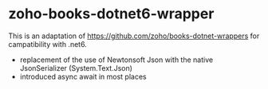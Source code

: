# zoho-books-dotnet6-wrapper
 
This is an adaptation of  https://github.com/zoho/books-dotnet-wrappers
for campatibility with .net6.  
* replacement of the use of Newtonsoft Json with the native JsonSerializer (System.Text.Json)
* introduced async await in most places
